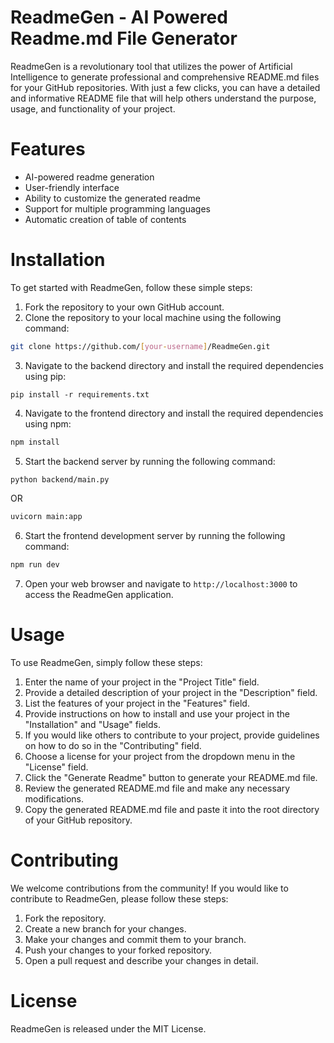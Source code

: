 # ReadmeGen - AI Powered Readme.md File Generator

ReadmeGen is a revolutionary tool that utilizes the power of Artificial Intelligence to generate professional and comprehensive README.md files for your GitHub repositories. With just a few clicks, you can have a detailed and informative README file that will help others understand the purpose, usage, and functionality of your project.

# Features

* AI-powered readme generation
* User-friendly interface
* Ability to customize the generated readme
* Support for multiple programming languages
* Automatic creation of table of contents

# Installation

To get started with ReadmeGen, follow these simple steps:

1. Fork the repository to your own GitHub account.
2. Clone the repository to your local machine using the following command:
```bash
git clone https://github.com/[your-username]/ReadmeGen.git
```
3. Navigate to the backend directory and install the required dependencies using pip:
```
pip install -r requirements.txt
```
4. Navigate to the frontend directory and install the required dependencies using npm:
```bash
npm install
```
5. Start the backend server by running the following command:
```bash
python backend/main.py 
```
OR
```bash
uvicorn main:app
```

6. Start the frontend development server by running the following command:
```bash
npm run dev
```
7. Open your web browser and navigate to `http://localhost:3000` to access the ReadmeGen application.

# Usage

To use ReadmeGen, simply follow these steps:

1. Enter the name of your project in the "Project Title" field.
2. Provide a detailed description of your project in the "Description" field.
3. List the features of your project in the "Features" field.
4. Provide instructions on how to install and use your project in the "Installation" and "Usage" fields.
5. If you would like others to contribute to your project, provide guidelines on how to do so in the "Contributing" field.
6. Choose a license for your project from the dropdown menu in the "License" field.
7. Click the "Generate Readme" button to generate your README.md file.
8. Review the generated README.md file and make any necessary modifications.
9. Copy the generated README.md file and paste it into the root directory of your GitHub repository.

# Contributing

We welcome contributions from the community! If you would like to contribute to ReadmeGen, please follow these steps:

1. Fork the repository.
2. Create a new branch for your changes.
3. Make your changes and commit them to your branch.
4. Push your changes to your forked repository.
5. Open a pull request and describe your changes in detail.

# License

ReadmeGen is released under the MIT License.
